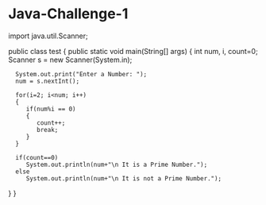 # Java-Challenge-1

import java.util.Scanner;

public class test
{
   public static void main(String[] args)
   {
      int num, i, count=0;
      Scanner s = new Scanner(System.in);
      
      System.out.print("Enter a Number: ");
      num = s.nextInt();
      
      for(i=2; i<num; i++)
      {
         if(num%i == 0)
         {
            count++;
            break;
         }
      }
      
      if(count==0)
         System.out.println(num+"\n It is a Prime Number.");
      else
         System.out.println(num+"\n It is not a Prime Number.");
   }
}
